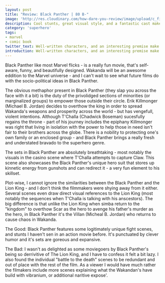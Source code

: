 ```yaml
---
layout: post
title: "Review: Black Panther | 80 B-"
image: 'http://res.cloudinary.com/how-dare-you-review/image/upload/c_fill,h_399,w_760/v1528693032/the-black-panther-film-marvel.jpg'
description: Cool stunts, great visual style, and a fantastic cast make Black Panther a lot of fun to watch. 
category: 'superhero'
tags: 
- marvel
- comic book
twitter_text: Well-written characters, and an interesting premise make it an entertaining watch despite some cheesiness.
introduction: Well-written characters, and an interesting premise make it an entertaining watch despite some cheesiness. 
---
```

Black Panther like most Marvel flicks - is a really fun movie, that's self-aware, funny, and beautifully designed. Wakanda will be an awesome eddition to the Marvel universe - and I can't wait to see what future films do with the socio-political ideas in Black Panther. 

The obvious methaphor present in Black Panther (they slap you across the face with it a bit) is the duty of the privolidged sections of minorities (or marginalized groups) to empower those outside their circle. Erik Killmonger (Michael B. Jordan) decides to overthow the king in order to spread Wakanda's weapons and prosperity across the world - but has vengefull, violent intentions. Although T'Challa (Chadwick Boseman) sucesfully regains the throne - part of his journey includes the epiphany Killmonger was right that living in isolation with the power to help those in need isn't fair to their brothers across the globe. There is a nobility to protecting one's own family or an enclosed group - and Black Panther brings a really fresh and understated bravado to the superhero genre.   

The sets in Black Panther are absolutely breathtaking - most notably the visuals in the casino scene where T'Challa attempts to capture Claw. This scene also showcases the Black Panther's unique hero suit that stores up kinnetic energy from gunshots and can redirect it - a very fun element to his skillset.

Plot-wise, I cannot ignore the similarities between the Black Panther and the Lion King - and I don't think the filmmakers were shying away from it either. Several scenes even draw direct visual references to the Lion King (most notably the sequences when T'Challa is talking with his anscestors). The big difference is that unlike the Lion King when simba return to the "kingdom" to overthow Scar as the hero to avenge his father's murder as the hero, in Black Panther it's the Villan (Micheal B. Jordan) who returns to cause chaos in Wakanda.

The Good: Black Panther features some logitimately unique fight scenes, and stunts I haven't sen in an action movie before. It's punctuated by clever humor and it's sets are goreous and expansive.

The Bad: I wasn't as delighted as some moviegoers by Black Panther's being so derrivitive of The Lion King, and I have to confess it felt a bit lazy. I also found the individual "battle to the death" scenes to be redundant and out of place with the rest of the film. As a viewer I would have much rather the filmakers include more scenes explaining what the Wakandan's have build with vibranium, or additional naritive expose'.